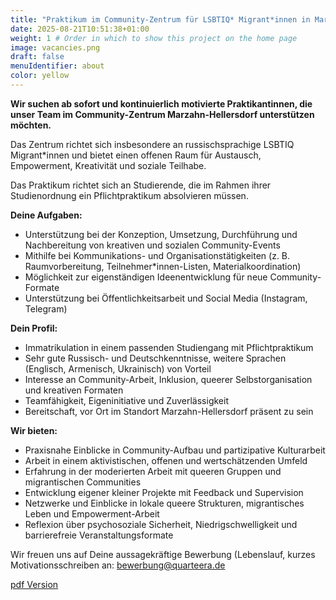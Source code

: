```yaml
---
title: "Praktikum im Community-Zentrum für LSBTIQ* Migrant*innen in Marzahn-Hellersdorf" # Title of your project
date: 2025-08-21T10:51:38+01:00
weight: 1 # Order in which to show this project on the home page
image: vacancies.png
draft: false
menuIdentifier: about
color: yellow
---
```


**Wir suchen ab sofort und kontinuierlich motivierte Praktikantinnen, die unser Team im Community-Zentrum Marzahn-Hellersdorf unterstützen möchten.**

Das Zentrum richtet sich insbesondere an russischsprachige LSBTIQ Migrant*innen und bietet einen offenen Raum für Austausch, Empowerment, Kreativität und soziale Teilhabe.

Das Praktikum richtet sich an Studierende, die im Rahmen ihrer Studienordnung ein Pflichtpraktikum absolvieren müssen.

**Deine Aufgaben:**
- Unterstützung bei der Konzeption, Umsetzung, Durchführung und Nachbereitung von kreativen und sozialen Community-Events
- Mithilfe bei Kommunikations- und Organisationstätigkeiten (z. B. Raumvorbereitung, Teilnehmer*innen-Listen, Materialkoordination)
- Möglichkeit zur eigenständigen Ideenentwicklung für neue Community-Formate
- Unterstützung bei Öffentlichkeitsarbeit und Social Media (Instagram, Telegram)


**Dein Profil:**
- Immatrikulation in einem passenden Studiengang mit Pflichtpraktikum
- Sehr gute Russisch- und Deutschkenntnisse, weitere Sprachen (Englisch, Armenisch, Ukrainisch) von Vorteil
- Interesse an Community-Arbeit, Inklusion, queerer Selbstorganisation und kreativen Formaten
- Teamfähigkeit, Eigeninitiative und Zuverlässigkeit
- Bereitschaft, vor Ort im Standort Marzahn-Hellersdorf präsent zu sein


**Wir bieten:**
- Praxisnahe Einblicke in Community-Aufbau und partizipative Kulturarbeit
- Arbeit in einem aktivistischen, offenen und wertschätzenden Umfeld
- Erfahrung in der moderierten Arbeit mit queeren Gruppen und migrantischen Communities
- Entwicklung eigener kleiner Projekte mit Feedback und Supervision
- Netzwerke und Einblicke in lokale queere Strukturen, migrantisches Leben und Empowerment-Arbeit
- Reflexion über psychosoziale Sicherheit, Niedrigschwelligkeit und barrierefreie Veranstaltungsformate


Wir freuen uns auf Deine aussagekräftige Bewerbung (Lebenslauf, kurzes Motivationsschreiben an: [bewerbung@quarteera.de](bewerbung@quarteera.de)


[pdf Version](https://quarteera.de/files/stelle/Praktikum_Marzahn-Hellersdorf.pdf)